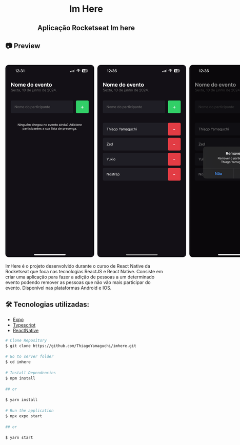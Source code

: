 <h1 align="center">
    Im Here
</h1>

<h2 align="center"> Aplicação Rocketseat Im here </h2>

<h2>📷 Preview </h2>

<h1 align="center">
  <div style="display: flex; flex-direction: row;">
    <img width="300" height="600" style="border-radius: 10px;margin-right:10px" height="auto" alt="Class-02" title="Class-02" src="public/home.png" />
    <img width="300" height="600" style="border-radius: 10px;margin-right:10px" height="auto" alt="Class-02" title="Class-02" src="public/list.png" />
    <img width="300" height="600" style="border-radius: 10px" height="auto" alt="Class-02" title="Class-02" src="public/remove.png" />
</h1>

ImHere é o projeto desenvolvido durante o curso de React Native da Rocketseat que foca nas tecnologias ReactJS e React Native. Consiste em criar uma aplicação para fazer a adição de pessoas a um determinado evento podendo remover as pessoas que não vão mais participar do evento. Disponível nas plataformas Android e IOS.

<h2 id="technologies"> 🛠 Tecnologias utilizadas: </h2>

- [Expo](https://expo.dev/)
- [Typescript](https://www.typescriptlang.org/)
- [ReactNative](https://reactnative.dev/)

```bash
# Clone Repository
$ git clone https://github.com/ThiagoYamaguchi/imhere.git

# Go to server folder
$ cd imhere

# Install Dependencies
$ npm install

## or

$ yarn install

# Run the application
$ npx expo start

## or

$ yarn start
```